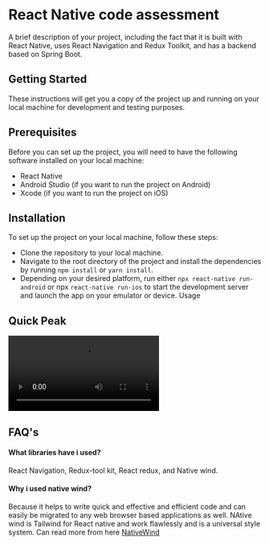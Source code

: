 # React Native code assessment

A brief description of your project, including the fact that it is built with React Native, uses React Navigation and Redux Toolkit, and has a backend based on Spring Boot.

## Getting Started

These instructions will get you a copy of the project up and running on your local machine for development and testing purposes.

## Prerequisites

Before you can set up the project, you will need to have the following software installed on your local machine:

- React Native
- Android Studio (if you want to run the project on Android)
- Xcode (if you want to run the project on iOS)

## Installation

To set up the project on your local machine, follow these steps:

- Clone the repository to your local machine.
- Navigate to the root directory of the project and install the dependencies by running `npm install` or `yarn install`.
- Depending on your desired platform, run either `npx react-native run-android` or npx `react-native run-ios` to start the development server and launch the app on your emulator or device.
  Usage

## Quick Peak

![RunningInIOSAndAndroid](https://i.imgur.com/pCw67vc.mp4)

## FAQ's

#### What libraries have i used?

React Navigation, Redux-tool kit, React redux, and Native wind.

#### Why i used native wind?

Because it helps to write quick and effective and efficient code and can easily be migrated to any web browser based applications as well. NAtive wind is Tailwind for React native and work flawlessly and is a universal style system. Can read more from here [NativeWind](https://www.nativewind.dev/)
